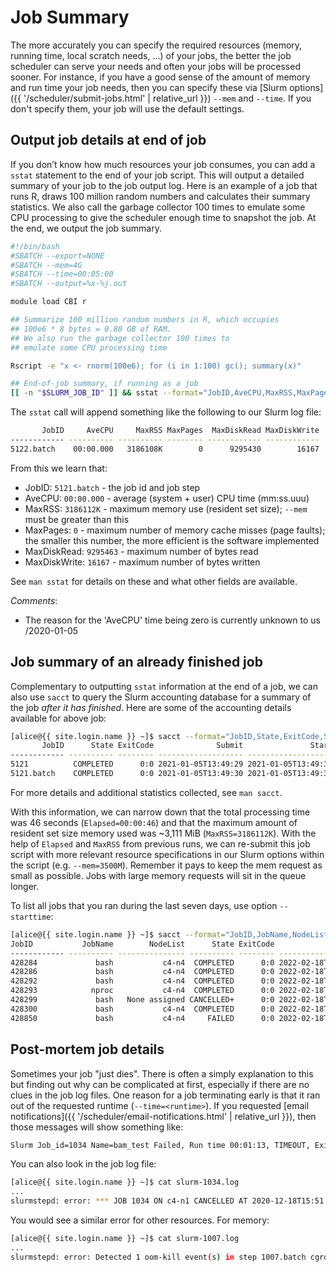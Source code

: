 # Job Summary

The more accurately you can specify the required resources (memory, running time, local scratch needs, ...) of your jobs, the better the job scheduler can serve your needs and often your jobs will be processed sooner.  For instance, if you have a good sense of the amount of memory and run time your job needs, then you can specify these via [Slurm options]({{ '/scheduler/submit-jobs.html' | relative_url }}) `--mem` and `--time`.  If you don't specify them, your job will use the default settings.


## Output job details at end of job

If you don’t know how much resources your job consumes, you can add a `sstat` statement to the end of your job script.  This will output a detailed summary of your job to the job output log. Here is an example of a job that runs R, draws 100 million random numbers and calculates their summary statistics. We also call the garbage collector 100 times to emulate some CPU processing to give the scheduler enough time to snapshot the job. At the end, we output the job summary.

```sh
#!/bin/bash
#SBATCH --export=NONE
#SBATCH --mem=4G
#SBATCH --time=00:05:00
#SBATCH --output=%x-%j.out

module load CBI r

## Summarize 100 million random numbers in R, which occupies
## 100e6 * 8 bytes = 0.80 GB of RAM.
## We also run the garbage collector 100 times to
## emulate some CPU processing time

Rscript -e "x <- rnorm(100e6); for (i in 1:100) gc(); summary(x)"

## End-of-job summary, if running as a job
[[ -n "$SLURM_JOB_ID" ]] && sstat --format="JobID,AveCPU,MaxRSS,MaxPages,MaxDiskRead,MaxDiskWrite" --allsteps --jobs="$SLURM_JOB_ID"
```

The `sstat` call will append something like the following to our Slurm log file:

```sh
       JobID     AveCPU     MaxRSS MaxPages  MaxDiskRead MaxDiskWrite 
------------ ---------- ---------- -------- ------------ ------------ 
5122.batch    00:00.000   3186108K        0      9295430        16167
```

From this we learn that:

* JobID: `5121.batch` - the job id and job step
* AveCPU: `00:00.000` - average (system + user) CPU time (mm:ss.uuu)
* MaxRSS: `3186112K` - maximum memory use (resident set size); `--mem` must be greater than this
* MaxPages: `0` - maximum number of memory cache misses (page faults); the smaller this number, the more efficient is the software implemented
* MaxDiskRead: `9295463` - maximum number of bytes read
* MaxDiskWrite: `16167` - maximum number of bytes written

See `man sstat` for details on these and what other fields are available.

_Comments_:

* The reason for the 'AveCPU' time being zero is currently unknown to us /2020-01-05



## Job summary of an already finished job

Complementary to outputting `sstat` information at the end of a job, we can also use `sacct` to query the Slurm accounting database for a summary of the job _after it has finished_.  Here are some of the accounting details available for above job:

```sh
[alice@{{ site.login.name }} ~]$ sacct --format="JobID,State,ExitCode,Submit,Start,Elapsed,AveCPU,CpuTime,MaxRSS,MaxPages,MaxDiskRead,MaxDiskWrite" -j 5121
       JobID      State ExitCode              Submit               Start    Elapsed     AveCPU    CPUTime     MaxRSS MaxPages  MaxDiskRead MaxDiskWrite 
------------ ---------- -------- ------------------- ------------------- ---------- ---------- ---------- ---------- -------- ------------ ------------ 
5121          COMPLETED      0:0 2021-01-05T13:49:29 2021-01-05T13:49:30   00:00:46              00:00:46                                               
5121.batch    COMPLETED      0:0 2021-01-05T13:49:30 2021-01-05T13:49:30   00:00:46   00:00:00   00:00:46   3186112K        0        8.86M        0.02M
```

For more details and additional statistics collected, see `man sacct`.


With this information, we can narrow down that the total processing time was 46 seconds (`Elapsed=00:00:46`) and that the maximum amount of resident set size  memory used was ~3,111 MiB (`MaxRSS=3186112K`).  With the help of `Elapsed` and `MaxRSS` from previous runs, we can re-submit this job script with more relevant resource specifications in our Slurm options within the script (e.g. `--mem=3500M`). Remember it pays to keep the mem request as small as possible. Jobs with large memory requests will sit in the queue longer.


To list all jobs that you ran during the last seven days, use option `--starttime`:

```sh
[alice@{{ site.login.name }} ~]$ sacct --format="JobID,JobName,NodeList,State,ExitCode,Submit,Start,Elapsed,AveCPU,CpuTime,MaxRSS,MaxPages,MaxDiskRead,MaxDiskWrite" --starttime=now-7days
JobID           JobName        NodeList      State ExitCode              Submit               Start    Elapsed     AveCPU    CPUTime     MaxRSS MaxPages  MaxDiskRead MaxDiskWrite 
------------ ---------- --------------- ---------- -------- ------------------- ------------------- ---------- ---------- ---------- ---------- -------- ------------ ------------ 
428284             bash           c4-n4  COMPLETED      0:0 2022-02-18T10:15:39 2022-02-18T10:15:39   00:01:01   00:00:00   01:05:04     11992K        0       23.59M        0.16M 
428286             bash           c4-n4  COMPLETED      0:0 2022-02-18T10:17:44 2022-02-18T10:17:44   00:00:36   00:00:01   00:38:24     86972K        0       14.99M        0.08M 
428292             bash           c4-n4  COMPLETED      0:0 2022-02-18T10:30:47 2022-02-18T10:30:47   00:00:06   00:00:00   00:01:36      7064K        0        0.36M        0.01M 
428293            nproc           c4-n4  COMPLETED      0:0 2022-02-18T10:30:57 2022-02-18T10:30:57   00:00:01   00:00:00   00:00:16      2172K        0        0.01M        0.00M 
428299             bash   None assigned CANCELLED+      0:0 2022-02-18T10:36:28 2022-02-18T10:38:54   00:00:00              00:00:00                                               
428300             bash           c4-n4  COMPLETED      0:0 2022-02-18T10:38:57 2022-02-18T10:38:57   09:51:27 1-09:14:50 19-17:09:36  27034524K     6045  1075023.24M   312038.07M 
428850             bash           c4-n4     FAILED      0:0 2022-02-18T22:46:08 2022-02-18T22:46:08   10:05:23 1-09:12:22 20-04:18:24  35361668K     6899   777877.95M   214575.54M 
```



## Post-mortem job details

Sometimes your job "just dies". There is often a simply explanation to this but finding out why can be complicated at first, especially if there are no clues in the job log files.  One reason for a job terminating early is that it ran out of the requested runtime (`--time=<runtime>`).  If you requested [email notifications]({{ '/scheduler/email-notifications.html' | relative_url }}), then those messages will show something like:

```sh
Slurm Job_id=1034 Name=bam_test Failed, Run time 00:01:13, TIMEOUT, ExitCode 0
```

You can also look in the job log file:

```sh
[alice@{{ site.login.name }} ~]$ cat slurm-1034.log
...
slurmstepd: error: *** JOB 1034 ON c4-n1 CANCELLED AT 2020-12-18T15:51:53 DUE TO TIME LIMIT 
```

You would see a similar error for other resources. For memory:

```sh 
[alice@{{ site.login.name }} ~]$ cat slurm-1007.log
...
slurmstepd: error: Detected 1 oom-kill event(s) in step 1007.batch cgroup. Some of your processes may have been killed by the cgroup out-of-memory handler.
```
